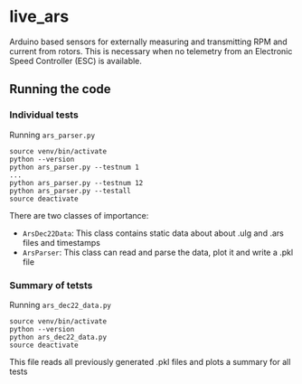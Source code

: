 # live_ars

Arduino based sensors for externally measuring and transmitting RPM and current from rotors. This is necessary when no telemetry from an Electronic Speed Controller (ESC) is available.



## Running the code

### Individual tests
Running `ars_parser.py`

```
source venv/bin/activate
python --version
python ars_parser.py --testnum 1
...
python ars_parser.py --testnum 12
python ars_parser.py --testall
source deactivate
```

There are two classes of importance:
- `ArsDec22Data`: This class contains static data about about .ulg and .ars files and timestamps
- `ArsParser`: This class can read and parse the data, plot it and write a .pkl file

### Summary of tetsts
Running `ars_dec22_data.py`

```
source venv/bin/activate
python --version
python ars_dec22_data.py
source deactivate
```
This file reads all previously generated .pkl files and plots a summary for all tests

